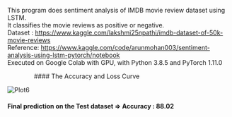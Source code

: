 
This program does sentiment analysis of IMDB movie review dataset using LSTM.  
It classifies the movie reviews as positive or negative.  
Dataset : https://www.kaggle.com/lakshmi25npathi/imdb-dataset-of-50k-movie-reviews  
Reference: https://www.kaggle.com/code/arunmohan003/sentiment-analysis-using-lstm-pytorch/notebook  
Executed on Google Colab with GPU, with Python 3.8.5 and PyTorch 1.11.0   

&emsp;&emsp;&emsp;&emsp; #### The Accuracy and Loss Curve

![Plot6](https://user-images.githubusercontent.com/17172345/159133367-6eef34f9-eb67-4afd-9459-19857e1c28b5.png)  

#### Final prediction on the Test dataset => Accuracy : 88.02 
